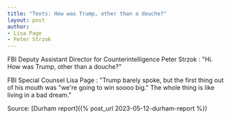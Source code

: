 ```yaml
---
title: "Texts: How was Trump, other than a douche?"
layout: post
author:
- Lisa Page
- Peter Strzok
---
```


FBI Deputy Assistant Director for Counterintelligence Peter Strzok
: "Hi. How was Trump, other than a douche?"

FBI Special Counsel Lisa Page
: "Trump barely spoke, but the first thing out of his mouth was "we're going to win soooo big." The whole thing is like living in a bad dream."

Source: [Durham report]({% post_url 2023-05-12-durham-report %})
